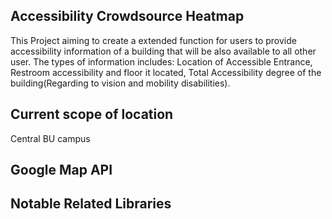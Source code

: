 ## Accessibility Crowdsource Heatmap

This Project aiming to create a extended function for users to provide accessibility information of a building that will be also available to all other user. 
The types of information includes: Location of Accessible Entrance, Restroom accessibility and floor it located, Total Accessibility degree of the building(Regarding to vision and mobility disabilities). 

## Current scope of location

Central BU campus 

## Google Map API

## Notable Related Libraries


